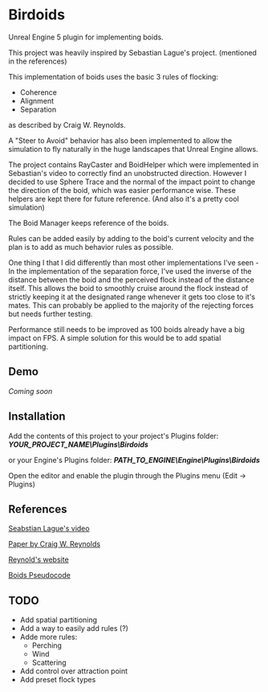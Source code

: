 # Birdoids
Unreal Engine 5 plugin for implementing boids.

This project was heavily inspired by Sebastian Lague's project. (mentioned in the references)

This implementation of boids uses the basic 3 rules of flocking:
- Coherence
- Alignment
- Separation

as described by Craig W. Reynolds.

A "Steer to Avoid" behavior has also been implemented to allow the simulation to fly naturally in the huge landscapes that Unreal Engine allows.

The project contains RayCaster and BoidHelper which were implemented in Sebastian's video to correctly find an unobstructed direction.
However I decided to use Sphere Trace and the normal of the impact point to change the direction of the boid, which was easier performance wise.
These helpers are kept there for future reference. (And also it's a pretty cool simulation)

The Boid Manager keeps reference of the boids.

Rules can be added easily by adding to the boid's current velocity and the plan is to add as much behavior rules as possible.

One thing I that I did differently than most other implementations I've seen - In the implementation of the separation force, I've used the inverse of the distance between the boid and the perceived flock instead of the distance itself. This allows the boid to smoothly cruise around the flock instead of strictly keeping it at the designated range whenever it gets too close to it's mates. This can probably be applied to the majority of the rejecting forces but needs further testing.

Performance still needs to be improved as 100 boids already have a big impact on FPS. A simple solution for this would be to add spatial partitioning.

## Demo
*Coming soon*

## Installation
Add the contents of this project to your project's Plugins folder: ***YOUR_PROJECT_NAME\Plugins\Birdoids***

or your Engine's Plugins folder: ***PATH_TO_ENGINE\Engine\Plugins\Birdoids***

Open the editor and enable the plugin through the Plugins menu (Edit -> Plugins)

## References
[Seabstian Lague's video](https://www.youtube.com/watch?v=bqtqltqcQhw&ab_channel=SebastianLague)

[Paper by Craig W. Reynolds](http://www.cs.toronto.edu/~dt/siggraph97-course/cwr87/)

[Reynold's website](http://www.red3d.com/cwr/)

[Boids Pseudocode](https://vergenet.net/~conrad/boids/pseudocode.html)

## TODO
- Add spatial partitioning
- Add a way to easily add rules (?)
- Adde more rules:
  - Perching
  - Wind
  - Scattering
- Add control over attraction point
- Add preset flock types
